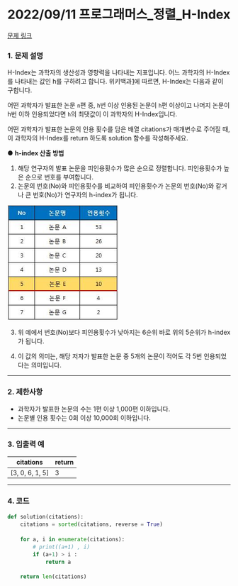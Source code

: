 # 2022/09/11 프로그래머스_정렬_H-Index

[문제 링크](https://school.programmers.co.kr/learn/courses/30/lessons/42747)

### **1. 문제 설명**

H-Index는 과학자의 생산성과 영향력을 나타내는 지표입니다. 어느 과학자의 H-Index를 나타내는 값인 h를 구하려고 합니다. 위키백과[1](https://school.programmers.co.kr/learn/courses/30/lessons/42747#fn1)에 따르면, H-Index는 다음과 같이 구합니다.

어떤 과학자가 발표한 논문 `n`편 중, `h`번 이상 인용된 논문이 `h`편 이상이고 나머지 논문이 h번 이하 인용되었다면 `h`의 최댓값이 이 과학자의 H-Index입니다.

어떤 과학자가 발표한 논문의 인용 횟수를 담은 배열 citations가 매개변수로 주어질 때, 이 과학자의 H-Index를 return 하도록 solution 함수를 작성해주세요.

● **h-index 산출 방법**

1. 해당 연구자의 발표 논문을 피인용횟수가 많은 순으로 정렬합니다. 피인용횟수가 높은 순으로 번호를 부여합니다.
2. 논문의 번호(No)와 피인용횟수를 비교하여 피인용횟수가 논문의 번호(No)와 같거나 큰 번호(No)가 연구자의 h-index가 됩니다.

![Untitled](.\hindex_image.png)

3. 위 예에서 번호(No)보다 피인용횟수가 낮아지는 6순위 바로 위의 5순위가 h-index가 됩니다.

4. 이 값의 의미는, 해당 저자가 발표한 논문 중 5개의 논문이 적어도 각 5번 인용되었다는 의미입니다.

---

### **2. 제한사항**

- 과학자가 발표한 논문의 수는 1편 이상 1,000편 이하입니다.
- 논문별 인용 횟수는 0회 이상 10,000회 이하입니다.

---

### **3. 입출력 예**

| citations | return |
| --- | --- |
| [3, 0, 6, 1, 5] | 3 |

---

### 4. 코드

```python
def solution(citations):
    citations = sorted(citations, reverse = True)

    for a, i in enumerate(citations):
        # print((a+1) , i)
        if (a+1) > i :
            return a

    return len(citations)
```
